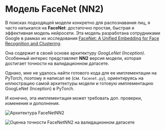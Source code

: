 # Модель FaceNet (NN2)

В поисках подходящей модели конкретно для распознавания лиц, я часто натыкался на **FaceNet**: достаточно простая, быстрая и эффективная модель нейросети. Эта модель разработана сотрудниками Google в рамках их исследования [FaceNet: A Unified Embedding for Face Recognition and Clustering](https://arxiv.org/abs/1503.03832).

Она содержит в своей основе архитектуру *GoogLeNet (Inception)*. Особенный интерес представляет **NN2** версия модели, которая достигает точности на валидационном датасете.

Однако, мне не удалось найти готового кода для ее имплементации на PyTorch, поэтому я написал ее (см. `facenet.py`), ориентируясь на иллюстрацию самой архитектуры модели и готовую имплементацию GoogLeNet (Inception) в PyTorch.

И конечно, эта имплементация может требовать доп. проверки, изменения и дополнения.

![Архитектура FaceNetNN2](https://user-images.githubusercontent.com/70770455/230930329-2271b3c3-79fe-4d73-a8da-6e7c48fb5d84.jpg)

![Оценка точности FaceNetNN2 на валидационном датасете](https://user-images.githubusercontent.com/70770455/230930570-9dcdacf8-b0e1-46b7-9c8e-68da2db73ae8.jpg)